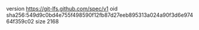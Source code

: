 version https://git-lfs.github.com/spec/v1
oid sha256:549d9c0bd4e755f498590f12fb87d27eeb895313a024a90f3d6e97464f359c02
size 2168

